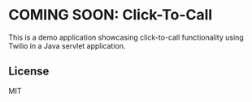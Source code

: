 # COMING SOON: Click-To-Call

This is a demo application showcasing click-to-call functionality using Twilio in a Java servlet application.

## License

MIT